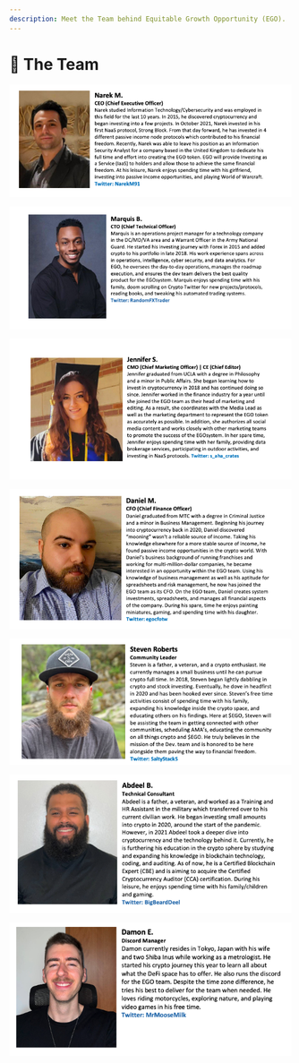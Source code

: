 ```yaml
---
description: Meet the Team behind Equitable Growth Opportunity (EGO).
---
```


# 👥 The Team

![](<../.gitbook/assets/Screen Shot 2022-03-14 at 4.40.41 PM.png>)

![](<../.gitbook/assets/Screen Shot 2022-07-13 at 9.35.13 PM.png>)

![](<../.gitbook/assets/Screen Shot 2022-03-07 at 12.10.44 PM.png>)

![](<../.gitbook/assets/Screen Shot 2022-03-07 at 3.46.54 PM.png>)

![](<../.gitbook/assets/Screen Shot 2022-05-16 at 9.51.18 PM.png>)

![](<../.gitbook/assets/Screen Shot 2022-05-31 at 9.50.33 PM.png>)

![](<../.gitbook/assets/Screen Shot 2022-05-31 at 9.50.54 PM.png>)
